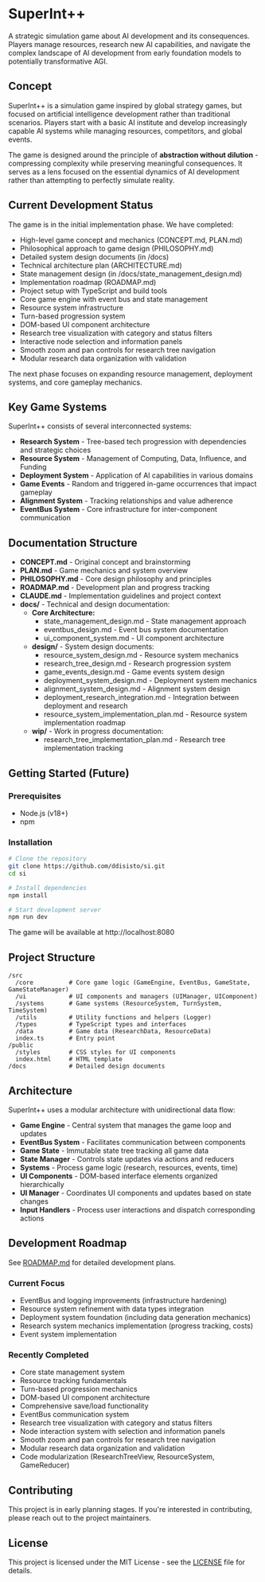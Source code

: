 # SuperInt++

A strategic simulation game about AI development and its consequences. Players manage resources, research new AI capabilities, and navigate the complex landscape of AI development from early foundation models to potentially transformative AGI.

## Concept

SuperInt++ is a simulation game inspired by global strategy games, but focused on artificial intelligence development rather than traditional scenarios. Players start with a basic AI institute and develop increasingly capable AI systems while managing resources, competitors, and global events.

The game is designed around the principle of **abstraction without dilution** - compressing complexity while preserving meaningful consequences. It serves as a lens focused on the essential dynamics of AI development rather than attempting to perfectly simulate reality.

## Current Development Status

The game is in the initial implementation phase. We have completed:

- High-level game concept and mechanics (CONCEPT.md, PLAN.md)
- Philosophical approach to game design (PHILOSOPHY.md)
- Detailed system design documents (in /docs)
- Technical architecture plan (ARCHITECTURE.md)
- State management design (in /docs/state_management_design.md)
- Implementation roadmap (ROADMAP.md)
- Project setup with TypeScript and build tools
- Core game engine with event bus and state management
- Resource system infrastructure
- Turn-based progression system
- DOM-based UI component architecture
- Research tree visualization with category and status filters
- Interactive node selection and information panels
- Smooth zoom and pan controls for research tree navigation
- Modular research data organization with validation

The next phase focuses on expanding resource management, deployment systems, and core gameplay mechanics.

## Key Game Systems

SuperInt++ consists of several interconnected systems:

- **Research System** - Tree-based tech progression with dependencies and strategic choices
- **Resource System** - Management of Computing, Data, Influence, and Funding
- **Deployment System** - Application of AI capabilities in various domains
- **Game Events** - Random and triggered in-game occurrences that impact gameplay
- **Alignment System** - Tracking relationships and value adherence
- **EventBus System** - Core infrastructure for inter-component communication

## Documentation Structure

- **CONCEPT.md** - Original concept and brainstorming
- **PLAN.md** - Game mechanics and system overview
- **PHILOSOPHY.md** - Core design philosophy and principles
- **ROADMAP.md** - Development plan and progress tracking
- **CLAUDE.md** - Implementation guidelines and project context
- **docs/** - Technical and design documentation:
  - **Core Architecture:**
    - state_management_design.md - State management approach
    - eventbus_design.md - Event bus system documentation
    - ui_component_system.md - UI component architecture
  - **design/** - System design documents:
    - resource_system_design.md - Resource system mechanics
    - research_tree_design.md - Research progression system
    - game_events_design.md - Game events system design
    - deployment_system_design.md - Deployment system mechanics
    - alignment_system_design.md - Alignment system design
    - deployment_research_integration.md - Integration between deployment and research
    - resource_system_implementation_plan.md - Resource system implementation roadmap
  - **wip/** - Work in progress documentation:
    - research_tree_implementation_plan.md - Research tree implementation tracking

## Getting Started (Future)

### Prerequisites

- Node.js (v18+)
- npm

### Installation

```bash
# Clone the repository
git clone https://github.com/ddisisto/si.git
cd si

# Install dependencies
npm install

# Start development server
npm run dev
```

The game will be available at http://localhost:8080

## Project Structure

```
/src
  /core          # Core game logic (GameEngine, EventBus, GameState, GameStateManager)
  /ui            # UI components and managers (UIManager, UIComponent)
  /systems       # Game systems (ResourceSystem, TurnSystem, TimeSystem)
  /utils         # Utility functions and helpers (Logger)
  /types         # TypeScript types and interfaces
  /data          # Game data (ResearchData, ResourceData)
  index.ts       # Entry point
/public
  /styles        # CSS styles for UI components
  index.html     # HTML template
/docs            # Detailed design documents
```

## Architecture

SuperInt++ uses a modular architecture with unidirectional data flow:

- **Game Engine** - Central system that manages the game loop and updates
- **EventBus System** - Facilitates communication between components
- **Game State** - Immutable state tree tracking all game data
- **State Manager** - Controls state updates via actions and reducers
- **Systems** - Process game logic (research, resources, events, time)
- **UI Components** - DOM-based interface elements organized hierarchically
- **UI Manager** - Coordinates UI components and updates based on state changes
- **Input Handlers** - Process user interactions and dispatch corresponding actions

## Development Roadmap

See [ROADMAP.md](ROADMAP.md) for detailed development plans.

### Current Focus
- EventBus and logging improvements (infrastructure hardening)
- Resource system refinement with data types integration
- Deployment system foundation (including data generation mechanics)
- Research system mechanics implementation (progress tracking, costs)
- Event system implementation

### Recently Completed
- Core state management system
- Resource tracking fundamentals
- Turn-based progression mechanics
- DOM-based UI component architecture
- Comprehensive save/load functionality
- EventBus communication system
- Research tree visualization with category and status filters
- Node interaction system with selection and information panels
- Smooth zoom and pan controls for research tree navigation
- Modular research data organization and validation
- Code modularization (ResearchTreeView, ResourceSystem, GameReducer)

## Contributing

This project is in early planning stages. If you're interested in contributing, please reach out to the project maintainers.

## License

This project is licensed under the MIT License - see the [LICENSE](LICENSE) file for details.